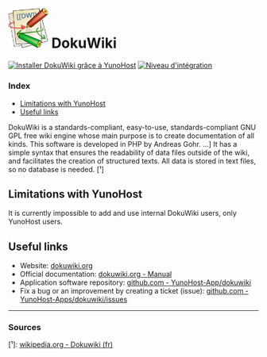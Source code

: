 # <img src="/images/dokuwiki_logo.svg" width="80px" alt="Dokuwiki's logo"> DokuWiki

[![Installer DokuWiki grâce à YunoHost](https://install-app.yunohost.org/install-with-yunohost.png)](https://install-app.yunohost.org/?app=dokuwiki) [![Niveau d'intégration](https://dash.yunohost.org/integration/dokuwiki.svg)](https://dash.yunohost.org/appci/app/dokuwiki)

### Index

- [Limitations with YunoHost](#limitations-with-yunohost)
- [Useful links](#useful-links)

DokuWiki is a standards-compliant, easy-to-use, standards-compliant GNU GPL free wiki engine whose main purpose is to create documentation of all kinds. This software is developed in PHP by Andreas Gohr. ...] It has a simple syntax that ensures the readability of data files outside of the wiki, and facilitates the creation of structured texts. All data is stored in text files, so no database is needed. [¹]

## Limitations with YunoHost

It is currently impossible to add and use internal DokuWiki users, only YunoHost users.

## Useful links

+ Website: [dokuwiki.org](https://dokuwiki.org)
+ Official documentation: [dokuwiki.org - Manual](https://www.dokuwiki.org/manual)
+ Application software repository: [github.com - YunoHost-App/dokuwiki](https://github.com/YunoHost-Apps/dokuwiki_ynh)
+ Fix a bug or an improvement by creating a ticket (issue): [github.com -YunoHost-Apps/dokuwiki/issues](https://github.com/YunoHost-Apps/dokuwiki_ynh/issues)

------

### Sources

[¹]: [wikipedia.org - Dokuwiki (fr)](https://fr.wikipedia.org/wiki/DokuWiki)
